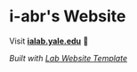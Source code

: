 
# i-abr's Website

Visit **[ialab.yale.edu](https://ialab.yale.edu)** 🚀

_Built with [Lab Website Template](https://greene-lab.gitbook.io/lab-website-template-docs)_


